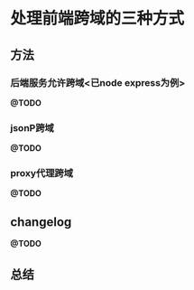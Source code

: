 # 处理前端跨域的三种方式

## 方法

### 后端服务允许跨域<已node express为例>
**@TODO**

### jsonP跨域
**@TODO**

### proxy代理跨域
**@TODO**

## changelog
**@TODO**

## 总结